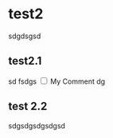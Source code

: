 # test2

sdgdsgsd

## test2.1

sd<label class="ob-comment" title="haha" style=""> fsdgs <input type="checkbox"> <span style=""> My Comment </span></label>dg

## test 2.2

sdgsdgsdgsdgsd